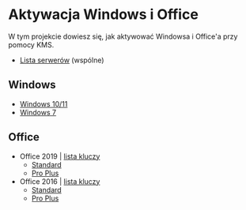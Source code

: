 # Aktywacja Windows i Office
W tym projekcie dowiesz się, jak aktywować Windowsa i Office'a przy pomocy KMS.

* [Lista serwerów](servers.md) (wspólne)
## Windows
* [Windows 10/11](windows/windows1011.md)
* [Windows 7](windows/windows7.md)
## Office
* Office 2019 | [lista kluczy](office/2019/lk.md)
  * [Standard](office/2019/standard.md)
  * [Pro Plus](office/2019/proplus.md)
* Office 2016 | [lista kluczy](office/2016/lk.md)
  * [Standard](office/2016/standard.md)
  * [Pro Plus](office/2016/proplus.md)
